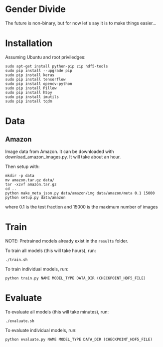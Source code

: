 # Gender Divide

The future is non-binary, but for now let's say it is to make things easier...

# Installation

Assuming Ubuntu and root priviledges:

    sudo apt-get install python-pip zip hdf5-tools
    sudo pip install --upgrade pip
    sudo pip install keras
    sudo pip install tensorflow
    sudo pip install opencv-python
    sudo pip install Pillow
    sudo pip install h5py
    sudo pip install imutils
    sudo pip install tqdm

# Data

## Amazon

Image data from Amazon. It can be downloaded with download_amazon_images.py. It will take about an hour.

Then setup with:

    mkdir -p data
    mv amazon.tar.gz data/
    tar -xzvf amazon.tar.gz
    cd ..
    python make_meta_json.py data/amazon/img data/amazon/meta 0.1 15000
    python setup.py data/amazon

where 0.1 is the test fraction and 15000 is the maximum number of images

# Train

NOTE: Pretrained models already exist in the `results` folder.

To train all models (this will take hours), run:

    ./train.sh

To train individual models, run:

    python train.py NAME MODEL_TYPE DATA_DIR (CHECKPOINT_HDF5_FILE)

# Evaluate

To evaluate all models (this will take minutes), run:

    ./evaluate.sh

To evaluate individual models, run:

    python evaluate.py NAME MODEL_TYPE DATA_DIR (CHECKPOINT_HDF5_FILE)
